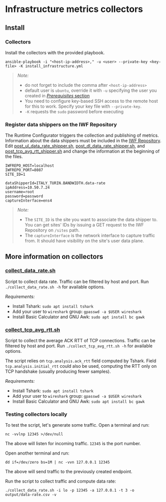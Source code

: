 # Infrastructure metrics collectors

## Install

### Collectors

Install the collectors with the provided playbook.

```shell script
ansible-playbook -i "<host-ip-address>," -u <user> --private-key <key-file> -K install_infrastructure.yml
```

> *Note:*
>
> - do not forget to include the comma after `<host-ip-address>`
> - default user is `ubuntu`, override it with `-u` specifying the user you created in [*Prerequisites* section](../README.md)
> - You need to configure key-based SSH access to the remote host for this to work. Specify your key file with `--private-key`.
> - `-K` requests the `sudo` password before executing

### Register data shippers on the IWF Repository

The Runtime Configurator triggers the collection and publishing of metrics.
Information about the data shippers must be included in the [IWF Repository](https://github.com/5GEVE/iwf-repository).
Edit [post_ul_data_rate_shipper.sh](post_ul_data_rate_shipper.sh),
[post_dl_data_rate_shipper.sh](post_dl_data_rate_shipper.sh), and
[post_tcp_avg_rtt_shipper.sh](post_tcp_avg_rtt_shipper.sh) and change the information at the beginning of the files.

```shell script
IWFREPO_HOST=localhost
IWFREPO_PORT=8087
SITE_ID=1

dataShipperId=ITALY_TURIN.BANDWIDTH.data-rate
ipAddress=10.50.7.24
username=root
password=password
captureInterface=ens4
```

> *Note:*
>
> - The `SITE_ID` is the site you want to associate the data shipper to. You can get sites' IDs by issuing a GET request to the IWF Repository on `/sites` path.
> - The `captureInterface` is the network interface to capture traffic from. It should have visibility on the site's user data plane.

## More information on collectors

### [collect_data_rate.sh](collect_data_rate.sh)

Script to collect data rate.
Traffic can be filtered by host and port.
Run `./collect_data_rate.sh -h` for available options.

*Requirements:*

- Install Tshark: `sudo apt install tshark`
- Add your user to `wireshark` group: `gpasswd -a $USER wireshark`
- Install Basic Calculator and GNU Awk: `sudo apt install bc gawk`

### [collect_tcp_avg_rtt.sh](collect_tcp_avg_rtt.sh)

Script to collect the average ACK RTT of TCP connections.
Traffic can be filtered by host and port.
Run `./collect_tcp_avg_rtt.sh -h` for available options.

The script relies on `tcp.analysis.ack_rtt` field computed by Tshark.
Field `tcp.analysis.initial_rtt` could also be used, computing the RTT only on TCP handshake (usually producing fewer samples).

*Requirements:*

- Install Tshark: `sudo apt install tshark`
- Add your user to `wireshark` group: `gpasswd -a $USER wireshark`
- Install Basic Calculator and GNU Awk: `sudo apt install bc gawk`

### Testing collectors locally

To test the script, let's generate some traffic.
Open a terminal and run:

```shell script
nc -vvlnp 12345 >/dev/null
```

The above will listen for incoming traffic.
`12345` is the port number.

Open another terminal and run:

```shell script
dd if=/dev/zero bs=1M | nc -vvn 127.0.0.1 12345
```

The above will send traffic to the previously created endpoint.

Run the script to collect traffic and compute data rate:

```shell script
./collect_data_rate.sh -i lo -p 12345 -a 127.0.0.1 -t 3 -o output/data-rate.csv -v
```


